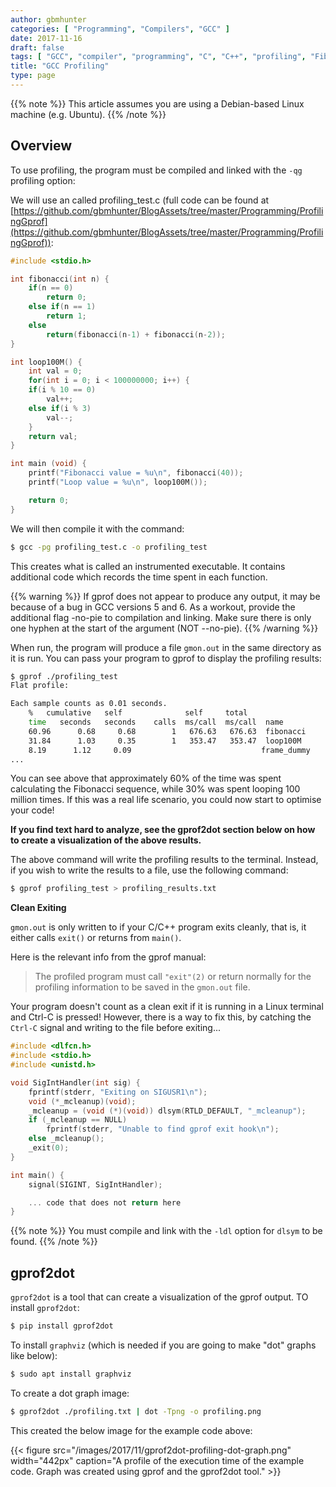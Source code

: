 ```yaml
---
author: gbmhunter
categories: [ "Programming", "Compilers", "GCC" ]
date: 2017-11-16
draft: false
tags: [ "GCC", "compiler", "programming", "C", "C++", "profiling", "Fibonacci", "gprof", "gprof2dot", "graphviz" ]
title: "GCC Profiling"
type: page
---
```


{{% note %}}
This article assumes you are using a Debian-based Linux machine (e.g. Ubuntu).
{{% /note %}}

## Overview

To use profiling, the program must be compiled and linked with the `-qg` profiling option:

We will use an called profiling_test.c (full code can be found at [https://github.com/gbmhunter/BlogAssets/tree/master/Programming/ProfilingGprof](https://github.com/gbmhunter/BlogAssets/tree/master/Programming/ProfilingGprof)):

```c
#include <stdio.h>

int fibonacci(int n) {
    if(n == 0)
        return 0;
    else if(n == 1)
        return 1;
    else
        return(fibonacci(n-1) + fibonacci(n-2));
} 

int loop100M() {
    int val = 0;
    for(int i = 0; i < 100000000; i++) {
    if(i % 10 == 0)
        val++;
    else if(i % 3)
        val--;
    }
    return val;
}

int main (void) {  
    printf("Fibonacci value = %u\n", fibonacci(40));          
    printf("Loop value = %u\n", loop100M());

    return 0;
}
```

We will then compile it with the command:

```sh    
$ gcc -pg profiling_test.c -o profiling_test
```

This creates what is called an instrumented executable. It contains additional code which records the time spent in each function.

{{% warning %}}
If gprof does not appear to produce any output, it may be because of a bug in GCC versions 5 and 6. As a workout, provide the additional flag -no-pie to compilation and linking. Make sure there is only one hyphen at the start of the argument (NOT --no-pie).
{{% /warning %}}

When run, the program will produce a file `gmon.out` in the same directory as it is run. You can pass your program to gprof to display the profiling results:

```sh    
$ gprof ./profiling_test
Flat profile:

Each sample counts as 0.01 seconds.
    %   cumulative   self              self     total           
    time   seconds   seconds    calls  ms/call  ms/call  name    
    60.96      0.68     0.68        1   676.63   676.63  fibonacci
    31.84      1.03     0.35        1   353.47   353.47  loop100M
    8.19      1.12     0.09                             frame_dummy
...
```

You can see above that approximately 60% of the time was spent calculating the Fibonacci sequence, while 30% was spent looping 100 million times. If this was a real life scenario, you could now start to optimise your code!

**If you find text hard to analyze, see the gprof2dot section below on how to create a visualization of the above results.**

The above command will write the profiling results to the terminal. Instead, if you wish to write the results to a file, use the following command:

```sh    
$ gprof profiling_test > profiling_results.txt
```

**Clean Exiting**

`gmon.out` is only written to if your C/C++ program exits cleanly, that is, it either calls `exit()` or returns from `main()`.

Here is the relevant info from the gprof manual:

> The profiled program must call `"exit"(2)` or return normally for the profiling information to be saved in the `gmon.out` file.

Your program doesn't count as a clean exit if it is running in a Linux terminal and Ctrl-C is pressed! However, there is a way to fix this, by catching the `Ctrl-C` signal and writing to the file before exiting...

```c
#include <dlfcn.h>
#include <stdio.h>
#include <unistd.h>

void SigIntHandler(int sig) {
    fprintf(stderr, "Exiting on SIGUSR1\n");
    void (*_mcleanup)(void);
    _mcleanup = (void (*)(void)) dlsym(RTLD_DEFAULT, "_mcleanup");
    if (_mcleanup == NULL)
        fprintf(stderr, "Unable to find gprof exit hook\n");
    else _mcleanup();
    _exit(0);
}

int main() {
    signal(SIGINT, SigIntHandler);

    ... code that does not return here
}
```

{{% note %}}
You must compile and link with the `-ldl` option for `dlsym` to be found.
{{% /note %}}

## gprof2dot

`gprof2dot` is a tool that can create a visualization of the gprof output. TO install `gprof2dot`:

```sh    
$ pip install gprof2dot
```

To install `graphviz` (which is needed if you are going to make "dot" graphs like below):

```sh    
$ sudo apt install graphviz
```

To create a dot graph image:

```sh    
$ gprof2dot ./profiling.txt | dot -Tpng -o profiling.png
```

This created the below image for the example code above:

{{< figure src="/images/2017/11/gprof2dot-profiling-dot-graph.png" width="442px" caption="A profile of the execution time of the example code. Graph was created using gprof and the gprof2dot tool."  >}}
